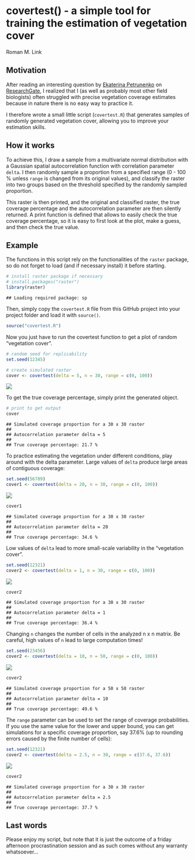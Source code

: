 covertest() - a simple tool for training the estimation of vegetation
cover
================
Roman M. Link

## Motivation

After reading an interesting question by [Ekaterina
Petrunenko](https://www.researchgate.net/profile/Ekaterina_Petrunenko)
on
[ResearchGate](https://www.researchgate.net/post/Software_for_training_accurate_eye),
I realized that I (as well as probably most other field biologists)
often struggled with precise vegetation coverage estimates because in
nature there is no easy way to practice it.

I therefore wrote a small little script (`covertest.R`) that generates
samples of randomly generated vegetation cover, allowing you to improve
your estimation skills.

## How it works

To achieve this, I draw a sample from a multivariate normal distribution
with a Gaussian spatial autocorrelation function with correlation
parameter `delta`. I then randomly sample a proportion from a specified
range (0 - 100 % unless `range` is changed from its original values),
and classify the raster into two groups based on the threshold specified
by the randomly sampled proportion.

This raster is then printed, and the original and classified raster, the
true coverage percentage and the autocorrelation parameter are then
silently returned. A print function is defined that allows to easily
check the true coverage percentage, so it is easy to first look at the
plot, make a guess, and then check the true value.

## Example

The functions in this script rely on the functionalities of the `raster`
package, so do not forget to load (and if necessary install) it before
starting.

``` r
# install raster package if necessary
# install.packages("raster")
library(raster)
```

    ## Loading required package: sp

Then, simply copy the `covertest.R` file from this GitHub project into
your project folder and load it with `source()`.

``` r
source("covertest.R")
```

Now you just have to run the covertest function to get a plot of random
“vegetation cover”.

``` r
# random seed for replicability
set.seed(12345)

# create simulated raster
cover <- covertest(delta = 5, n = 30, range = c(0, 100))
```

![](README_files/figure-gfm/unnamed-chunk-3-1.png)<!-- -->

To get the true coverage percentage, simply print the generated object.

``` r
# print to get output 
cover
```

    ## Simulated coverage proportion for a 30 x 30 raster
    ## 
    ## Autocorrelation parameter delta = 5 
    ## 
    ## True coverage percentage: 21.7 %

To practice estimating the vegetation under different conditions, play
around with the delta parameter. Large values of `delta` produce large
areas of contiguous coverage:

``` r
set.seed(56789)
cover1 <- covertest(delta = 20, n = 30, range = c(0, 100))
```

![](README_files/figure-gfm/unnamed-chunk-5-1.png)<!-- -->

``` r
cover1
```

    ## Simulated coverage proportion for a 30 x 30 raster
    ## 
    ## Autocorrelation parameter delta = 20 
    ## 
    ## True coverage percentage: 34.6 %

Low values of `delta` lead to more small-scale variability in the
“vegetation cover”.

``` r
set.seed(12321)
cover2 <- covertest(delta = 1, n = 30, range = c(0, 100))
```

![](README_files/figure-gfm/unnamed-chunk-6-1.png)<!-- -->

``` r
cover2
```

    ## Simulated coverage proportion for a 30 x 30 raster
    ## 
    ## Autocorrelation parameter delta = 1 
    ## 
    ## True coverage percentage: 36.4 %

Changing `n` changes the number of cells in the analyzed n x n matrix.
Be careful, high values of `n` lead to large computation times\!

``` r
set.seed(23456)
cover2 <- covertest(delta = 10, n = 50, range = c(0, 100))
```

![](README_files/figure-gfm/unnamed-chunk-7-1.png)<!-- -->

``` r
cover2
```

    ## Simulated coverage proportion for a 50 x 50 raster
    ## 
    ## Autocorrelation parameter delta = 10 
    ## 
    ## True coverage percentage: 49.6 %

The `range` parameter can be used to set the range of coverage
probabilities. If you use the same value for the lower and upper bound,
you can get simulations for a specific coverage proportion, say 37.6%
(up to rounding errors caused by the finite number of cells):

``` r
set.seed(12321)
cover2 <- covertest(delta = 2.5, n = 30, range = c(37.6, 37.6))
```

![](README_files/figure-gfm/unnamed-chunk-8-1.png)<!-- -->

``` r
cover2
```

    ## Simulated coverage proportion for a 30 x 30 raster
    ## 
    ## Autocorrelation parameter delta = 2.5 
    ## 
    ## True coverage percentage: 37.7 %

## Last words

Please enjoy my script, but note that it is just the outcome of a friday
afternoon procrastination session and as such comes without any warranty
whatsoever…
